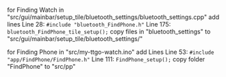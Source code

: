 for Finding Watch
in "src/gui/mainbar/setup_tile/bluetooth_settings/bluetooth_settings.cpp"
add lines
Line 28:
`#include "bluetooth_FindPhone.h"`
Line 175:
`bluetooth_FindPhone_tile_setup();`
copy files in "bluetooth_settings" to "src/gui/mainbar/setup_tile/bluetooth_settings/"

for Finding Phone
in "src/my-ttgo-watch.ino"
add Lines
Line 53:
`#include "app/FindPhone/FindPhone.h"`
Line 111:
`FindPhone_setup();`
copy folder "FindPhone" to "src/pp"